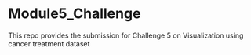 # Module5_Challenge
This repo provides the submission for Challenge 5 on Visualization using cancer treatment dataset
